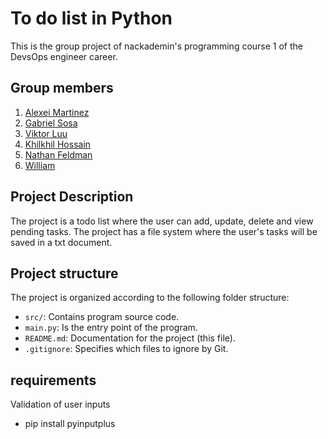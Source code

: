 # To do list in Python

This is the group project of nackademin's programming course 1 of the DevsOps engineer career.

## Group members
1. [Alexei Martinez](https://github.com/Alexx6mr)
2. [Gabriel Sosa](https://github.com/SOSA-DO)
3. [Viktor Luu](https://github.com/Viktorluu)
4. [Khilkhil Hossain](https://github.com/psyduckkills)
5. [Nathan Feldman](https://github.com/NathanJFeldman)
6. [William](https://github.com/DaddyFrosty)



## Project Description

The project is a todo list where the user can add, update, delete and view pending tasks. The project has a file system where the user's tasks will be saved in a txt document.


## Project structure

The project is organized according to the following folder structure:

- `src/`: Contains program source code.
- `main.py`: Is the entry point of the program.
- `README.md`: Documentation for the project (this file).
- `.gitignore`: Specifies which files to ignore by Git.

## requirements
Validation of user inputs
- pip install pyinputplus
